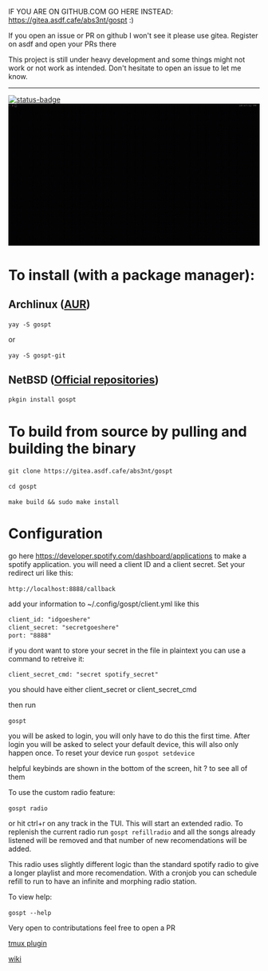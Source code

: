 IF YOU ARE ON GITHUB.COM GO HERE INSTEAD: https://gitea.asdf.cafe/abs3nt/gospt :)


If you open an issue or PR on github I won't see it please use gitea. Register on asdf and open your PRs there

This project is still under heavy development and some things might not work or not work as intended. Don't hesitate to open an issue to let me know.

---
[![status-badge](https://ci.asdf.cafe/api/badges/abs3nt/gospt/status.svg)](https://ci.asdf.cafe/abs3nt/gospt)
![video](/assets/gospt.gif)

# To install (with a package manager):

## Archlinux ([AUR])
```yay -S gospt```  

or

```yay -S gospt-git```

## NetBSD ([Official repositories])
```pkgin install gospt```

# To build from source by pulling and building the binary

```git clone https://gitea.asdf.cafe/abs3nt/gospt```

```cd gospt```


```make build && sudo make install```

[AUR]: https://aur.archlinux.org/packages/gospt
[Official repositories]: http://cvsweb.netbsd.org/bsdweb.cgi/pkgsrc/audio/gospt/

# Configuration
go here https://developer.spotify.com/dashboard/applications to make a spotify application. you will need a client ID and a client secret. Set your redirect uri like this:

```http://localhost:8888/callback```

add your information to ~/.config/gospt/client.yml like this

```
client_id: "idgoeshere"
client_secret: "secretgoeshere"
port: "8888"
```
if you dont want to store your secret in the file in plaintext you can use a command to retreive it:

```
client_secret_cmd: "secret spotify_secret"
```

you should have either client_secret or client_secret_cmd


then run

```gospt```

you will be asked to login, you will only have to do this the first time. After login you will be asked to select your default device, this will also only happen once. To reset your device run ```gospot setdevice```

helpful keybinds are shown in the bottom of the screen, hit ? to see all of them

To use the custom radio feature:

```gospt radio```


or hit ctrl+r on any track in the TUI. This will start an extended radio. To replenish the current radio run ```gospt refillradio``` and all the songs already listened will be removed and that number of new recomendations will be added.

This radio uses slightly different logic than the standard spotify radio to give a longer playlist and more recomendation. With a cronjob you can schedule refill to run to have an infinite and morphing radio station.

To view help:

```gospt --help```

Very open to contributations feel free to open a PR

[tmux plugin](https://gitea.asdf.cafe/abs3nt/tmux-gospt)

[wiki](https://gitea.asdf.cafe/abs3nt/gospt/wiki)
